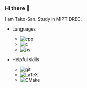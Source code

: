 ### Hi there 👋

I am Tako-San. Study in MIPT DREC.

* Languages
  * ![cpp](https://img.shields.io/badge/C%2B%2B-00599C?style=for-the-badge&logo=c%2B%2B&logoColor=white) 
  * ![c](https://img.shields.io/badge/C-00599C?style=for-the-badge&logo=c&logoColor=white)
  * ![py](https://img.shields.io/badge/Python-3776AB?style=for-the-badge&logo=python&logoColor=white)

* Helpful skills
  * ![git](https://img.shields.io/badge/Git-F05032?style=for-the-badge&logo=git&logoColor=white)
  * <img alt="LaTeX" src="https://img.shields.io/badge/latex%20-%23008080.svg?&style=for-the-badge&logo=latex&logoColor=white"/>
  * <img alt="CMake" src="https://img.shields.io/badge/CMake%20-%23008FBA.svg?&style=for-the-badge&logo=cmake&logoColor=white"/>
<!--
**Tako-San/Tako-San** is a ✨ _special_ ✨ repository because its `README.md` (this file) appears on your GitHub profile.

Here are some ideas to get you started:

- 🔭 I’m currently working on ...
- 🌱 I’m currently learning ...
- 👯 I’m looking to collaborate on ...
- 🤔 I’m looking for help with ...
- 💬 Ask me about ...
- 📫 How to reach me: ...
- 😄 Pronouns: ...
- ⚡ Fun fact: ...
-->
